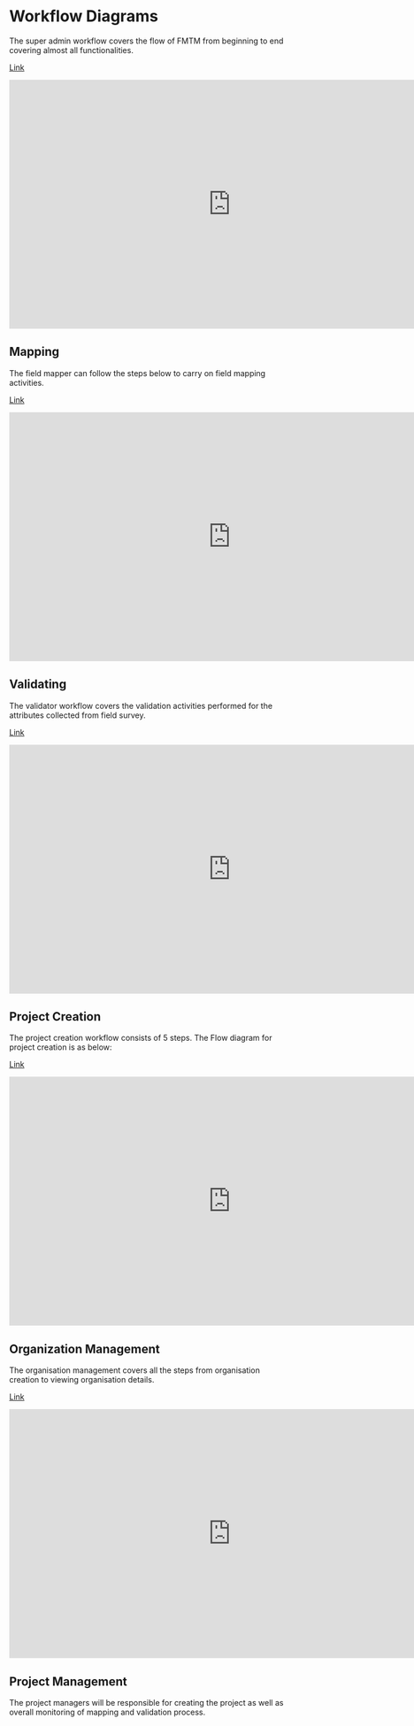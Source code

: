 # Workflow Diagrams

The super admin workflow covers the flow of FMTM from beginning to
end covering almost all functionalities.

[Link](https://www.figma.com/embed?embed_host=share&url=https%3A%2F%2Fwww.figma.com%2Fdesign%2Fql3I4DigHvFFbIGZUpEdjv%2FUser-flow-diagram%3Fnode-id%3D1-314%26t%3DvbkyN4gQXVOAnqgF-1)

<iframe
    style="border: none;"
    width="800"
    height="450"
    src="https://www.figma.com/embed?embed_host=share&url=https%3A%2F%2Fwww.figma.com%2Fdesign%2Fql3I4DigHvFFbIGZUpEdjv%2FUser-flow-diagram%3Fnode-id%3D1-314%26t%3DvbkyN4gQXVOAnqgF-1"
    allowfullscreen
></iframe>

## Mapping

The field mapper can follow the steps below to carry on
field mapping activities.

[Link](https://www.figma.com/embed?embed_host=share&url=https%3A%2F%2Fwww.figma.com%2Fdesign%2Fql3I4DigHvFFbIGZUpEdjv%2FUser-flow-diagram%3Fnode-id%3D1-135%26t%3DvbkyN4gQXVOAnqgF-1)

<iframe
    style="border: none;"
    width="800"
    height="450"
    src="https://www.figma.com/embed?embed_host=share&url=https%3A%2F%2Fwww.figma.com%2Fdesign%2Fql3I4DigHvFFbIGZUpEdjv%2FUser-flow-diagram%3Fnode-id%3D1-135%26t%3DvbkyN4gQXVOAnqgF-1"
    allowfullscreen
></iframe>

## Validating

The validator workflow covers the validation activities
performed for the attributes collected from
field survey.

[Link](https://www.figma.com/embed?embed_host=share&url=https%3A%2F%2Fwww.figma.com%2Fdesign%2Fql3I4DigHvFFbIGZUpEdjv%2FUser-flow-diagram%3Fnode-id%3D1-266%26t%3DvbkyN4gQXVOAnqgF-1)

<iframe
    style="border: none;"
    width="800"
    height="450"
    src="https://www.figma.com/embed?embed_host=share&url=https%3A%2F%2Fwww.figma.com%2Fdesign%2Fql3I4DigHvFFbIGZUpEdjv%2FUser-flow-diagram%3Fnode-id%3D1-266%26t%3DvbkyN4gQXVOAnqgF-1"
    allowfullscreen
></iframe>

## Project Creation

The project creation workflow consists of 5 steps. The
Flow diagram for project creation is as below:

[Link](https://www.figma.com/embed?embed_host=share&url=https%3A%2F%2Fwww.figma.com%2Fdesign%2Fql3I4DigHvFFbIGZUpEdjv%2FUser-flow-diagram%3Fnode-id%3D0-1%26t%3DvbkyN4gQXVOAnqgF-1)

<iframe
    style="border: none;"
    width="800"
    height="450"
    src="https://www.figma.com/embed?embed_host=share&url=https%3A%2F%2Fwww.figma.com%2Fdesign%2Fql3I4DigHvFFbIGZUpEdjv%2FUser-flow-diagram%3Fnode-id%3D0-1%26t%3DvbkyN4gQXVOAnqgF-1"
    allowfullscreen
></iframe>

## Organization Management

The organisation management covers all the steps from organisation
creation to viewing organisation details.

[Link](https://www.figma.com/embed?embed_host=share&url=https%3A%2F%2Fwww.figma.com%2Fdesign%2Fql3I4DigHvFFbIGZUpEdjv%2FUser-flow-diagram%3Fnode-id%3D1-218%26t%3DvbkyN4gQXVOAnqgF-1)

<iframe
    style="border: none;"
    width="800"
    height="450"
    src="https://www.figma.com/embed?embed_host=share&url=https%3A%2F%2Fwww.figma.com%2Fdesign%2Fql3I4DigHvFFbIGZUpEdjv%2FUser-flow-diagram%3Fnode-id%3D1-218%26t%3DvbkyN4gQXVOAnqgF-1"
    allowfullscreen
></iframe>

## Project Management

The project managers will be responsible for creating the project
as well as overall monitoring of
mapping and validation process.
